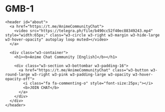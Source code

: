 # GMB-1

```
<header id="about">
  <a href="https://t.me/AnimeCommunityChat">
    <video src="https://telegra.ph/file/b490cc52f40ec88349243.mp4" style="width:65px;" class="w3-circle w3-right w3-margin w3-hide-large w3-hover-opacity" autoplay loop muted></video>
  </a>
  
  <div class="w3-container">
    <h1><b>Anime Chat Community [English]</b></h1>
    
    <div class="w3-section w3-bottombar w3-padding-16">
      <a href="https://t.me/AnimeCommunityChat" class="w3-button w3-round-large w3-right w3-pink w3-padding-large w3-opacity w3-hover-opacity-off">
        <i class="fa fa-commenting-o" style="font-size:25px;"></i>
        <b>JOIN CHAT</b>
      </a>
    </div>
  </div>
</header>
```
<div class="w3-display-right w3-button w3-block w3-opacity w3-blue w3-round-large w3-small" style="top: 58px; width:45%; height: 32px;"></div>
